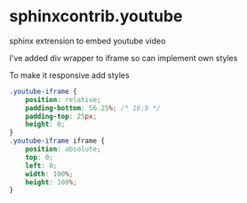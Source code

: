 # sphinxcontrib.youtube
sphinx extrension to embed youtube video

I've added div wrapper to iframe so can implement own styles

To make it responsive add styles

```css
.youtube-iframe {
    position: relative;
    padding-bottom: 56.25%; /* 16:9 */
    padding-top: 25px;
    height: 0;
}
.youtube-iframe iframe {
    position: absolute;
    top: 0;
    left: 0;
    width: 100%;
    height: 100%;
}
```
